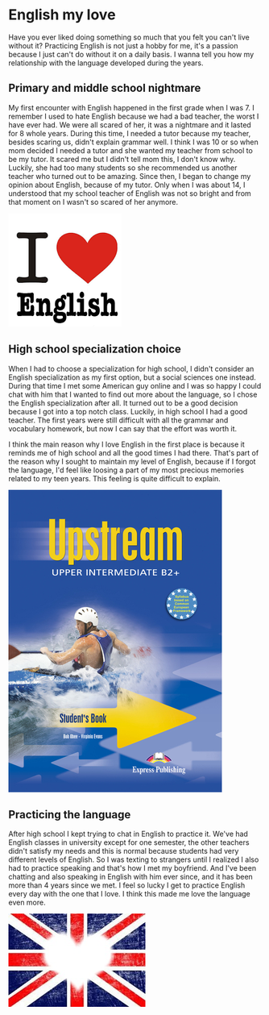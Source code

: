 # English my love

Have you ever liked doing something so much that you felt you can't live without it?
Practicing English is not just a hobby for me, it's a passion because I just can't do without it on a daily basis.
I wanna tell you how my relationship with the language developed during the years.

## Primary and middle school nightmare

My first encounter with English happened in the first grade when I was 7.
I remember I used to hate English because we had a bad teacher, the worst I have ever had.
We were all scared of her, it was a nightmare and it lasted for 8 whole years.
During this time, I needed a tutor because my teacher, besides scaring us, didn't explain grammar well.
I think I was 10 or so when mom decided I needed a tutor and she wanted my teacher from school to be my tutor.
It scared me but I didn't tell mom this, I don't know why.
Luckily, she had too many students so she recommended us another teacher who turned out to be amazing.
Since then, I began to change my opinion about English, because of my tutor.
Only when I was about 14, I understood that my school teacher of English was not so bright and from that moment on I wasn't so scared of her anymore.

![illustration](../images/illustration_love_english_1.png)

## High school specialization choice

When I had to choose a specialization for high school, I didn't consider an English specialization as my first option, but a social sciences one instead.
During that time I met some American guy online and I was so happy I could chat with him that I wanted to find out more about the language, so I chose the English specialization after all.
It turned out to be a good decision because I got into a top notch class.
Luckily, in high school I had a good teacher.
The first years were still difficult with all the grammar and vocabulary homework, but now I can say that the effort was worth it.

I think the main reason why I love English in the first place is because it reminds me of high school and all the good times I had there.
That's part of the reason why I sought to maintain my level of English, because if I forgot the language, I'd feel like loosing a part of my most precious memories related to my teen years.
This feeling is quite difficult to explain.

![illustration](../images/illustration_english_book_cover.png)

## Practicing the language

After high school I kept trying to chat in English to practice it.
We've had English classes in university except for one semester, the other teachers didn't satisfy my needs and this is normal because students had very different levels of English.
So I was texting to strangers until I realized I also had to practice speaking and that's how I met my boyfriend.
And I've been chatting and also speaking in English with him ever since, and it has been more than 4 years since we met.
I feel so lucky I get to practice English every day with the one that I love.
I think this made me love the language even more.

![illustration](../images/illustration_love_english_2.png)
